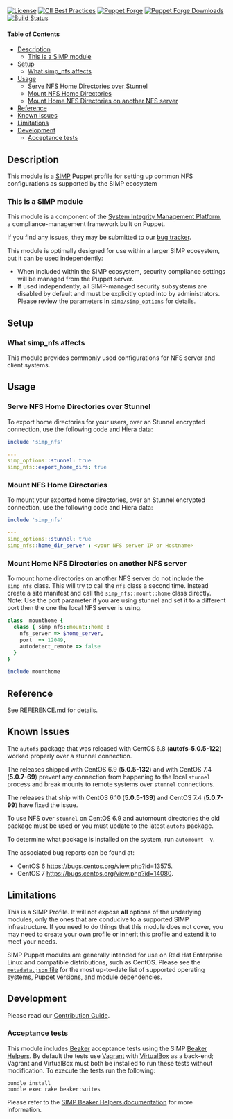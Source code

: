 [![License](https://img.shields.io/:license-apache-blue.svg)](https://www.apache.org/licenses/LICENSE-2.0.html)
[![CII Best Practices](https://bestpractices.coreinfrastructure.org/projects/73/badge)](https://bestpractices.coreinfrastructure.org/projects/73)
[![Puppet Forge](https://img.shields.io/puppetforge/v/simp/simp_nfs.svg)](https://forge.puppetlabs.com/simp/simp_nfs)
[![Puppet Forge Downloads](https://img.shields.io/puppetforge/dt/simp/simp_nfs.svg)](https://forge.puppetlabs.com/simp/simp_nfs)
[![Build Status](https://travis-ci.org/simp/pupmod-simp-simp_nfs.svg)](https://travis-ci.org/simp/pupmod-simp-simp_nfs)

#### Table of Contents

<!-- vim-markdown-toc GFM -->

* [Description](#description)
  * [This is a SIMP module](#this-is-a-simp-module)
* [Setup](#setup)
  * [What simp_nfs affects](#what-simp_nfs-affects)
* [Usage](#usage)
  * [Serve NFS Home Directories over Stunnel](#serve-nfs-home-directories-over-stunnel)
  * [Mount NFS Home Directories](#mount-nfs-home-directories)
  * [Mount Home NFS Directories on another NFS server](#mount-home-nfs-directories-on-another-nfs-server)
* [Reference](#reference)
* [Known Issues](#known-issues)
* [Limitations](#limitations)
* [Development](#development)
  * [Acceptance tests](#acceptance-tests)

<!-- vim-markdown-toc -->

## Description

This module is a [SIMP](https://simp-project.com) Puppet profile for setting up
common NFS configurations as supported by the SIMP ecosystem

### This is a SIMP module

This module is a component of the [System Integrity Management Platform](https://simp-project.com),
a compliance-management framework built on Puppet.


If you find any issues, they may be submitted to our [bug tracker](https://simp-project.atlassian.net/).

This module is optimally designed for use within a larger SIMP ecosystem, but
it can be used independently:

 * When included within the SIMP ecosystem, security compliance settings will
   be managed from the Puppet server.
 * If used independently, all SIMP-managed security subsystems are disabled by
   default and must be explicitly opted into by administrators.  Please review
   the parameters in
   [`simp/simp_options`](https://github.com/simp/pupmod-simp-simp_options) for
   details.

## Setup

### What simp_nfs affects

This module provides commonly used configurations for NFS server and client
systems.

## Usage

### Serve NFS Home Directories over Stunnel

To export home directories for your users, over an Stunnel encrypted
connection, use the following code and Hiera data:

```ruby
include 'simp_nfs'
```

```yaml
---
simp_options::stunnel: true
simp_nfs::export_home_dirs: true
```

### Mount NFS Home Directories

To mount your exported home directories, over an Stunnel encrypted connection,
use the following code and Hiera data:

```ruby
include 'simp_nfs'
```

```yaml
---
simp_options::stunnel: true
simp_nfs::home_dir_server : <your NFS server IP or Hostname>
```

### Mount Home NFS Directories on another NFS server

To mount home directories on another NFS server do not include the ``simp_nfs``
class. This will try to call the ``nfs`` class a second time.  Instead
create a site manifest and call the ``simp_nfs::mount::home`` class directly.
Note: Use the port parameter if you are using stunnel and set it to a different
port then the one the local NFS server is using.

```ruby
class  mounthome {
  class { simp_nfs::mount::home :
    nfs_server => $home_server,
    port  => 12049,
    autodetect_remote => false
  }
}
```

```ruby
include mounthome
```

## Reference

See [REFERENCE.md](REFERENCE.md) for details.

## Known Issues

The ``autofs`` package that was released with CentOS 6.8 (**autofs-5.0.5-122**) worked
properly over a stunnel connection.

The releases shipped with CentOS 6.9 (**5.0.5-132**)  and with CentOS 7.4 (**5.0.7-69**)
prevent any connection from happening to the local ``stunnel`` process and
break mounts to remote systems over ``stunnel`` connections.

The releases that ship with CentOS 6.10 (**5.0.5-139**) and CentOS 7.4
(**5.0.7-99**) have fixed the issue.

To use NFS over ``stunnel`` on CentOS 6.9 and automount directories the old
package must be used or you must update to the latest ``autofs`` package.

To determine what package is installed on the system, run ``automount -V``.

The associated bug reports can be found at:

- CentOS 6  https://bugs.centos.org/view.php?id=13575.
- CentOS 7  https://bugs.centos.org/view.php?id=14080.

## Limitations

This is a SIMP Profile. It will not expose **all** options of the underlying
modules, only the ones that are conducive to a supported SIMP infrastructure.
If you need to do things that this module does not cover, you may need to
create your own profile or inherit this profile and extend it to meet your
needs.

SIMP Puppet modules are generally intended for use on Red Hat Enterprise Linux
and compatible distributions, such as CentOS. Please see the
[`metadata.json` file](./metadata.json) for the most up-to-date list of
supported operating systems, Puppet versions, and module dependencies.

## Development

Please read our [Contribution Guide](https://simp.readthedocs.io/en/stable/contributors_guide/index.html).

### Acceptance tests

This module includes [Beaker](https://github.com/puppetlabs/beaker) acceptance
tests using the SIMP [Beaker Helpers](https://github.com/simp/rubygem-simp-beaker-helpers).
By default the tests use [Vagrant](https://www.vagrantup.com/) with
[VirtualBox](https://www.virtualbox.org) as a back-end; Vagrant and VirtualBox
must both be installed to run these tests without modification. To execute the
tests run the following:

```shell
bundle install
bundle exec rake beaker:suites
```

Please refer to the [SIMP Beaker Helpers documentation](https://github.com/simp/rubygem-simp-beaker-helpers/blob/master/README.md)
for more information.
